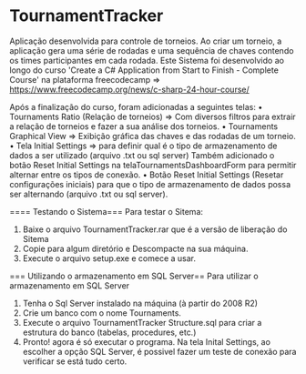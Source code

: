 # TournamentTracker
Aplicação desenvolvida para controle de torneios. Ao criar um torneio, a aplicação gera uma série de rodadas e uma sequência de chaves contendo os times participantes em cada rodada. Este Sistema foi desenvolvido ao longo do curso 'Create a C# Application from Start to Finish - Complete Course' na plataforma freecodecamp => https://www.freecodecamp.org/news/c-sharp-24-hour-course/

Após a finalização do curso, foram adicionadas a seguintes telas:
•	Tournaments Ratio (Relação de torneios) => Com diversos filtros para extrair a relação de torneios e fazer a sua análise dos torneios.
•	Tournaments Graphical View => Exibição gráfica das chaves e das rodadas de um torneio.
• Tela Initial Settings => para definir qual é o tipo de armazenamento de dados a ser utilizado (arquivo .txt ou sql server)
Também adicionado o botão Reset Initial Settings na telaTournamentsDashboardForm para permitir alternar entre os tipos de conexão.
• Botão Reset Initial Settings (Resetar configurações iniciais) para que o tipo de armazenamento de dados possa ser alternando (arquivo .txt ou sql server).

==== Testando o Sistema===
Para testar o Sitema: 
1) Baixe o arquivo TournamentTracker.rar que é a versão de liberação do Sitema
2) Copie para algum diretório e Descompacte na sua máquina.
3) Execute o arquivo setup.exe e comece a usar.

=== Utilizando o armazenamento em SQL Server==
Para utilizar o armazenamento em SQL Server
1) Tenha o Sql Server instalado na máquina (à partir do 2008 R2)
2) Crie um banco com o nome Tournaments.
3) Execute o arquivo TournamentTracker Structure.sql para criar a estrutura do banco (tabelas, procedures, etc.)
4) Pronto! agora é só executar o programa. Na tela Inital Settings, ao escolher a opção SQL Server, é possivel fazer um teste de conexão para verificar se está tudo certo.

